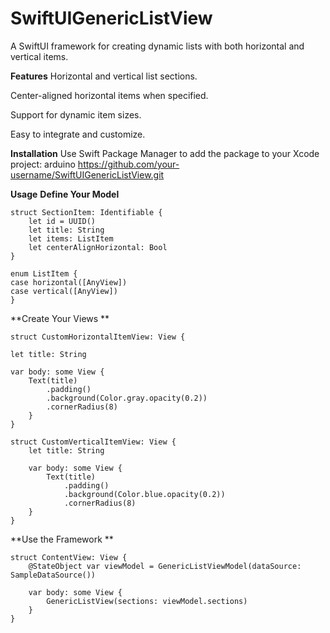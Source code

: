 # SwiftUIGenericListView

A SwiftUI framework for creating dynamic lists with both horizontal and vertical items.

**Features**
Horizontal and vertical list sections.

Center-aligned horizontal items when specified.

Support for dynamic item sizes.

Easy to integrate and customize.

**Installation**
Use Swift Package Manager to add the package to your Xcode project:
arduino
https://github.com/your-username/SwiftUIGenericListView.git

**Usage**
**Define Your Model** 

    struct SectionItem: Identifiable {
        let id = UUID()
        let title: String
        let items: ListItem
        let centerAlignHorizontal: Bool
    }

    enum ListItem {
    case horizontal([AnyView])
    case vertical([AnyView])
    }
    
**Create Your Views
**    
    
    struct CustomHorizontalItemView: View {
    
    let title: String
    
    var body: some View {
        Text(title)
            .padding()
            .background(Color.gray.opacity(0.2))
            .cornerRadius(8)
        }
    }

    struct CustomVerticalItemView: View {
        let title: String
    
        var body: some View {
            Text(title)
                .padding()
                .background(Color.blue.opacity(0.2))
                .cornerRadius(8)
        }
    }
    
**Use the Framework
**

    struct ContentView: View {
        @StateObject var viewModel = GenericListViewModel(dataSource: SampleDataSource())
    
        var body: some View {
            GenericListView(sections: viewModel.sections)
        }
    }
